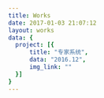 ```yaml
---
title: Works
date: 2017-01-03 21:07:12
layout: works
data: {
  project: [{
      title: "专家系统",
      data: "2016.12",
      img_link: ""
  }]
}
---
```

